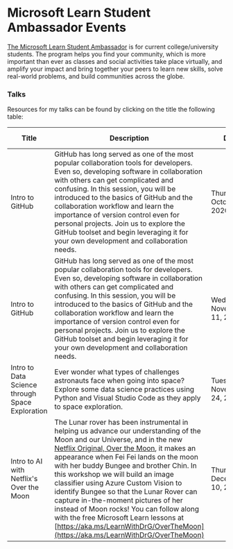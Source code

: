 # Microsoft Learn Student Ambassador Events

[The Microsoft Learn Student Ambassador](https://studentambassadors.microsoft.com/) is for current college/university students. The program helps you find your 
community, which is more important than ever as classes and social activities take place virtually, and amplify your impact and bring together your peers to learn 
new skills, solve real-world problems, and build communities across the globe.  

### Talks

Resources for my talks can be found by clicking on the title the following table:

| Title | Description | Date | Time | Resources Link |
|-------|-------------|------|------|----------------|
| Intro to GitHub | GitHub has long served as one of the most popular collaboration tools for developers. Even so, developing software in collaboration with others can get complicated and confusing. In this session, you will be introduced to the basics of GitHub and the collaboration workflow and learn the importance of version control even for personal projects. Join us to explore the GitHub toolset and begin leveraging it for your own development and collaboration needs. | Thursday, October 29, 2020 | 8:00 - 9:00am PDT | [intro-to-github/](2020-msa-github.md) |
| Intro to GitHub | GitHub has long served as one of the most popular collaboration tools for developers. Even so, developing software in collaboration with others can get complicated and confusing. In this session, you will be introduced to the basics of GitHub and the collaboration workflow and learn the importance of version control even for personal projects. Join us to explore the GitHub toolset and begin leveraging it for your own development and collaboration needs. | Wednesday, November 11, 2020 | 8:00 - 9:00am PDT | [intro-to-github/](2020-msa-github.md) |
| Intro to Data Science through Space Exploration | Ever wonder what types of challenges astronauts face when going into space? Explore some data science practices using Python and Visual Studio Code as they apply to space exploration. | Tuesday, November 24, 2020 | 8:00 - 9:00am PDT | [intro-to-space/](2020-msa-space.md) |
| Intro to AI with Netflix's Over the Moon | The Lunar rover has been instrumental in helping us advance our understanding of the Moon and our Universe, and in the new [Netflix Original, Over the Moon](https://www.netflix.com/title/80214236), it makes an appearance when Fei Fei lands on the moon with her buddy Bungee and brother Chin. In this workshop we will build an image classifier using Azure Custom Vision to identify Bungee so that the Lunar Rover can capture in-the-moment pictures of her instead of Moon rocks! You can follow along with the free Microsoft Learn lessons at [https://aka.ms/LearnWithDrG/OverTheMoon](https://aka.ms/LearnWithDrG/OverTheMoon) | Thursday, December 10, 2020 | 8:30 - 9300am PDT | [intro-to-ai-otm/](2020-msa-ai.md) |
